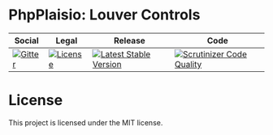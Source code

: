 # PhpPlaisio: Louver Controls

<table>
<thead>
<tr>
<th>Social</th>
<th>Legal</th>
<th>Release</th>
<th>Code</th>
</tr>
</thead>
<tbody>
<tr>
<td>
<a href="https://gitter.im/PhpPlaisio/PhpPlaisio"><img src="https://badges.gitter.im/PhpPlaisio/PhpPlaisio.svg" alt="Gitter"/></a>
</td>
<td>
<a href="https://packagist.org/packages/plaisio/form-louver"><img src="https://poser.pugx.org/plaisio/form-louver/license" alt="License"/></a>
</td>
<td>
<a href="https://packagist.org/packages/plaisio/form-louver"><img src="https://poser.pugx.org/plaisio/form-louver/v/stable" alt="Latest Stable Version"/></a><br/>
</td>
<td>
<a href="https://scrutinizer-ci.com/g/PhpPlaisio/form-louver/?branch=master"><img src="https://scrutinizer-ci.com/g/PhpPlaisio/form-louver/badges/quality-score.png?b=master" alt="Scrutinizer Code Quality"/></a><br/>
</td>
</tr>
</tbody>
</table>     

# License

This project is licensed under the MIT license.
